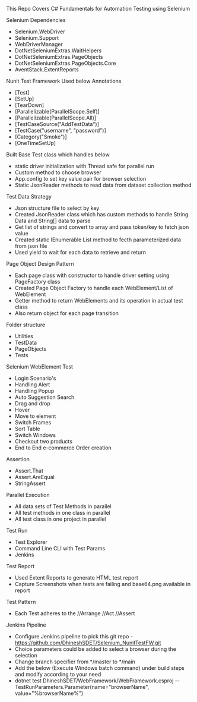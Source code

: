 This Repo Covers C# Fundamentals for Automation Testing using Selenium

Selenium Dependencies
  -  Selenium.WebDriver
  -  Selenium.Support
  -  WebDriverManager
  -  DotNetSeleniumExtras.WaitHelpers
  -  DotNetSeleniumExtras.PageObjects
  -  DotNetSeleniumExtras.PageObjects.Core
  -  AventStack.ExtentReports

Nunit Test Framework Used below Annotations
  - [Test]
  - [SetUp]
  - [TearDown]
  - [Parallelizable(ParallelScope.Self)]
  - [Parallelizable(ParallelScope.All)]
  - [TestCaseSource("AddTestData")]
  - [TestCase("username", "password")]  
  - [Category("Smoke")]
  - [OneTimeSetUp]
    
Built Base Test class which handles below
  - static driver initialization with Thread safe for parallel run
  - Custom method to choose browser
  - App.config to set key value pair for browser selection
  - Static JsonReader methods to read data from dataset collection method

Test Data Strategy
  - Json structure file to select by key
  - Created JsonReader class which has custom methods to handle String Data and String[] data to parse
  - Get list of strings and convert to array and pass token/key to fetch json value
  - Created static IEnumerable List method to fecth parameterized data from json file
  - Used yield to wait for each data to retrieve and return
    
Page Object Design Pattern 
  - Each page class with constructor to handle driver setting using PageFactory class
  - Created Page Object Factory to handle each WebElement/List of WebElement
  - Getter method to return WebElements and its operation in actual test class
  - Also return object for each page transition

Folder structure
  - Utilities
  - TestData
  - PageObjects
  - Tests

Selenium WebElement Test
  - Login Scenario's
  - Handling Alert
  - Handling Popup
  - Auto Suggestion Search
  - Drag and drop
  - Hover
  - Move to element
  - Switch Frames
  - Sort Table
  - Switch Windows
  - Checkout two products
  - End to End e-commerce Order creation

Assertion 
  - Assert.That
  - Assert.AreEqual
  - StringAssert 

Parallel Execution
  - All data sets of Test Methods in parallel
  - All test methods in one class in parallel
  - All test class in one project in parallel

Test Run
  - Test Explorer
  - Command Line CLI with Test Params
  - Jenkins

Test Report
  - Used Extent Reports to generate HTML test report
  - Capture Screenshots when tests are failing and base64.png available in report

Test Pattern
  - Each Test adheres to the //Arrange //Act //Assert 

Jenkins Pipeline
  - Configure Jenkins pipeline to pick this git repo - https://github.com/DhineshSDET/Selenium_NunitTestFW.git
  - Choice parameters could be added to select a browser during the selection
  - Change branch specifier from */master to */main
  - Add the below (Execute Windows batch command) under build steps and modify according to your need 
  - dotnet test DhineshSDET/WebFramework/WebFramework.csproj -- TestRunParameters.Parameter(name=\"browserName\", value=\"%browserName%\")


